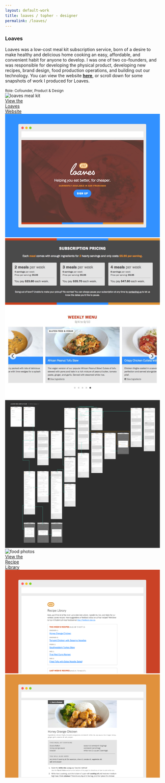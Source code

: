 ```yaml
---
layout: default-work
title: loaves / topher - designer
permalink: /loaves/
---
```


<section class="mw-100 mw8-ns center ph5-l ph4 z-1 relative mb2 mb4-ns mt6 mt0-ns">
  <h3 class="ml0 mv0 lh-title"><b class="serif fw5 f2">Loaves</b></h3>
  <p class="f4 mh0 lh-copy mt2 mb3">
    Loaves was a low-cost meal kit subscription service, born of a desire to make healthy and delicious home cooking an easy, affordable, and convenient habit for anyone to develop. I was one of two co-founders, and was responsible for developing the physical product, developing new recipes, brand design, food production operations, and building out our technology. You can view the website <a href="http://loav.es/index-real.html" class="olive highlight"><b class="fw6">here</b></a>, or scroll down for some snapshots of work I produced for Loaves.
  </p>
  <small class="f5 fw7 mh0 ttu tracked silver mt0 lh-copy">Role: Cofounder, Product &amp; Design</small>
</section>

<section class="mw-100 mw8 center pa0 relative grid mb2 mb5-ns">
  <div class="w-100 grid-item load-one loaves-1 cover h5 h6-ns">
  </div>
</section>

<section class="mw-100 mw9 center pa0 relative grid mb0 tr">
  <div class="w-50-ns w-100 grid-item load-two loaves-3">
    <img src="/assets/work/loaves/loaves-box-placeholder.png" alt="loaves meal kit" class="mw-100">
  </div>
  <div class="w-50-ns w-100 grid-item load-three relative loaves-illy-2 hide-child">
    <div class="w-100 h-100 bg-near-white-90 absolute child">
      <a href="http://loav.es" class="dib pa4 olive f2 f-5-l fw6 absolute absolute--fill v-btm">View the<br> Loaves<br> Website</a>
    </div>
    <img src="/assets/work/loaves/screenshot.jpg" alt="loaves screenshot" class="mw-100">
  </div>
  <div class="w-50-ns w-100 grid-item load-four">
    <img src="/assets/work/loaves/screenshot-03.jpg" alt="subscription pricing" class="mw-100">
  </div>
  <div class="w-50-ns w-100 grid-item load-five">
    <img src="/assets/work/loaves/screenshot-02.jpg" alt="weekly menu" class="mw-100">
  </div>
  <div class="w-50-ns w-100 grid-item load-six">
    <img src="/assets/work/loaves/flow-chart.jpg" alt="end user flow diagram" class="mw-100">
  </div>
  <div class="w-50-ns w-100 grid-item load-seven">
    <img src="/assets/work/loaves/menu-items.gif" alt="food photos" class="mw-100">
  </div>
</section>

<section class="mw-100 mw8 center pa0 relative grid mt4 mb4">
  <div class="w-100 grid-item load-eight loaves-2 cover h5 h6-ns">
  </div>
</section>

<section class="mw-100 mw9 center pa0 relative grid mb0">
  <div class="w-50-ns w-100 grid-item load-nine relative loaves-illy-1 hide-child">
    <div class="w-100 h-100 bg-near-white-90 absolute child">
      <a href="http://recipes.loav.es" class="dib pa4 olive f2 f-5-l fw6 absolute absolute--fill">View the<br> Recipe<br> Library</a>
    </div>
    <img src="/assets/work/loaves/screenshot-05.png" alt="loaves screenshot" class="mw-100">
  </div>
  <div class="w-50-ns w-100 grid-item load-ten">
    <img src="/assets/work/loaves/screenshot-04.png" alt="loaves screenshot" class="mw-100">
  </div>
</section>